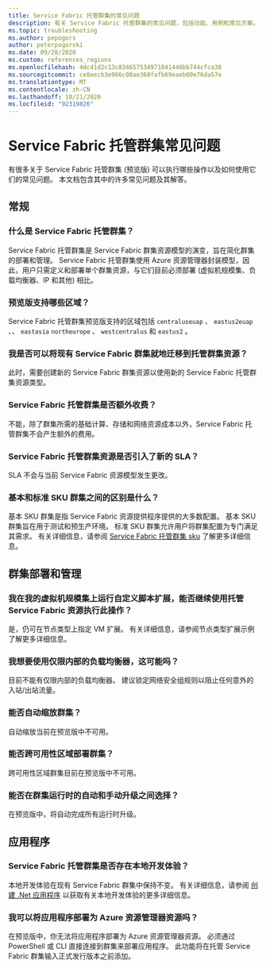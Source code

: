 ```yaml
---
title: Service Fabric 托管群集的常见问题
description: 有关 Service Fabric 托管群集的常见问题，包括功能、用例和常见方案。
ms.topic: troubleshooting
ms.author: pepogors
author: peterpogorski
ms.date: 09/28/2020
ms.custom: references_regions
ms.openlocfilehash: 4dc41d2c13c834657534971041440bb744cfca38
ms.sourcegitcommit: ce8eecb3e966c08ae368fafb69eaeb00e76da57e
ms.translationtype: MT
ms.contentlocale: zh-CN
ms.lasthandoff: 10/21/2020
ms.locfileid: "92319826"
---
```

# <a name="service-fabric-managed-clusters-frequently-asked-questions"></a>Service Fabric 托管群集常见问题

有很多关于 Service Fabric 托管群集 (预览版) 可以执行哪些操作以及如何使用它们的常见问题。 本文档包含其中的许多常见问题及其解答。

## <a name="general"></a>常规

### <a name="what-are-service-fabric-managed-clusters"></a>什么是 Service Fabric 托管群集？

Service Fabric 托管群集是 Service Fabric 群集资源模型的演变，旨在简化群集的部署和管理。 Service Fabric 托管群集使用 Azure 资源管理器封装模型，因此，用户只需定义和部署单个群集资源，与它们目前必须部署 (虚拟机规模集、负载均衡器、IP 和其他) 相比。

### <a name="what-regions-are-supported-in-the-preview"></a>预览版支持哪些区域？

Service Fabric 托管群集预览版支持的区域包括 `centraluseuap` 、 `eastus2euap` 、、 `eastasia` `northeurope` 、 `westcentralus` 和 `eastus2` 。

### <a name="can-i-do-an-in-place-migration-of-my-existing-service-fabric-cluster-to-a-managed-cluster-resource"></a>我是否可以将现有 Service Fabric 群集就地迁移到托管群集资源？

此时，需要创建新的 Service Fabric 群集资源以使用新的 Service Fabric 托管群集资源类型。

### <a name="is-there-an-additional-cost-for-service-fabric-managed-clusters"></a>Service Fabric 托管群集是否额外收费？

不能，除了群集所需的基础计算、存储和网络资源成本以外，Service Fabric 托管群集不会产生额外的费用。

### <a name="is-there-a-new-sla-introduced-by-the-service-fabric-managed-cluster-resource"></a>Service Fabric 托管群集资源是否引入了新的 SLA？

SLA 不会与当前 Service Fabric 资源模型发生更改。

### <a name="what-is-the-difference-between-a-basic-and-standard-sku-cluster"></a>基本和标准 SKU 群集之间的区别是什么？

基本 SKU 群集是指 Service Fabric 资源提供程序提供的大多数配置。 基本 SKU 群集旨在用于测试和预生产环境。 标准 SKU 群集允许用户将群集配置为专门满足其需求。 有关详细信息，请参阅 [Service Fabric 托管群集 sku](./overview-managed-cluster.md#service-fabric-managed-cluster-skus) 了解更多详细信息。

## <a name="cluster-deployment-and-management"></a>群集部署和管理

### <a name="i-run-custom-script-extensions-on-my-virtual-machine-scale-set-can-i-continue-to-do-that-with-a-managed-service-fabric-resource"></a>我在我的虚拟机规模集上运行自定义脚本扩展，能否继续使用托管 Service Fabric 资源执行此操作？

是，仍可在节点类型上指定 VM 扩展。 有关详细信息，请参阅节点类型扩展示例了解更多详细信息。

### <a name="i-want-to-have-an-internal-only-load-balancer-is-that-possible"></a>我想要使用仅限内部的负载均衡器，这可能吗？

目前不能有仅限内部的负载均衡器。 建议锁定网络安全组规则以阻止任何意外的入站/出站流量。

### <a name="can-i-autoscale-my-cluster"></a>能否自动缩放群集？ 
自动缩放当前在预览版中不可用。

### <a name="can-i-deploy-my-cluster-across-availability-zones"></a>能否跨可用性区域部署群集？ 
跨可用性区域群集目前在预览版中不可用。

### <a name="can-i-select-between-automatic-and-manual-upgrades-for-my-cluster-runtime"></a>能否在群集运行时的自动和手动升级之间选择？ 
在预览版中，将自动完成所有运行时升级。

## <a name="applications"></a>应用程序

### <a name="is-there-a-local-development-experience-for-service-fabric-managed-clusters"></a>Service Fabric 托管群集是否存在本地开发体验？

本地开发体验在现有 Service Fabric 群集中保持不变。 有关详细信息，请参阅 [创建 .Net 应用程序](./service-fabric-quickstart-dotnet.md) 以获取有关本地开发体验的更多详细信息。

### <a name="can-i-deploy-my-applications-as-an-azure-resource-manager-resource"></a>我可以将应用程序部署为 Azure 资源管理器资源吗？

在预览版中，你无法将应用程序部署为 Azure 资源管理器资源。 必须通过 PowerShell 或 CLI 直接连接到群集来部署应用程序。 此功能将在托管 Service Fabric 群集输入正式发行版本之前添加。